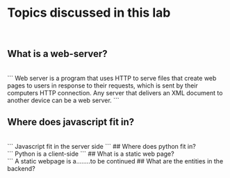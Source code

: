 # Topics discussed in this lab

<br>

## What is a web-server?
<br>
```
Web server is a program that uses HTTP to serve files that create web pages to users in response to their requests, which is sent by their computers HTTP connection. Any server that delivers an XML document to another device can be a web server.
```

## Where does javascript fit in?
<br>
```
Javascript fit in the server side
```
## Where does python fit in?
<br>
```
Python is a client-side
```
## What is a static web page?
<br>
```
A static webpage is a........to be continued
## What are the entities in the backend?

